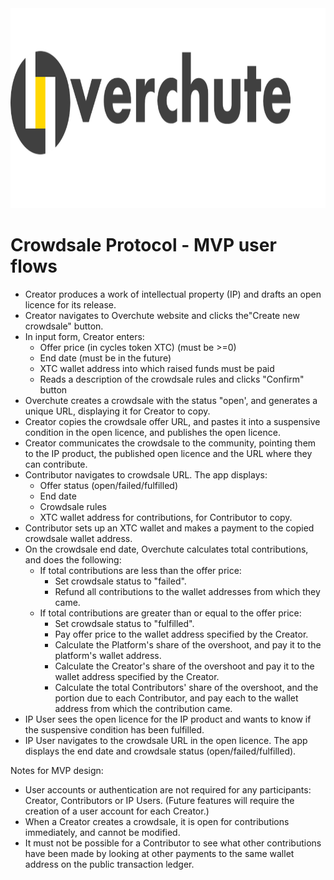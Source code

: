 <img height=320 src="https://github.com/Overchute/overchute/blob/main/logo-full.png" />

# Crowdsale Protocol  - MVP user flows

- Creator produces a work of intellectual property (IP) and drafts an open licence for its release.
- Creator navigates to Overchute website and clicks the"Create new crowdsale" button.
- In input form, Creator enters:
    - Offer price (in cycles token XTC) (must be >=0)
    - End date (must be in the future)
    - XTC wallet address into which raised funds must be paid
    - Reads a description of the crowdsale rules and clicks "Confirm" button
- Overchute creates a crowdsale with the status "open', and generates a unique URL, displaying it for Creator to copy.
- Creator copies the crowdsale offer URL, and pastes it into a suspensive condition in the open licence, and publishes the open licence.
- Creator communicates the crowdsale to the community, pointing them to the IP product, the published open licence and the URL where they can contribute.
- Contributor navigates to crowdsale URL. The app displays:
    - Offer status (open/failed/fulfilled)
    - End date
    - Crowdsale rules
    - XTC wallet address for contributions, for Contributor to copy.
- Contributor sets up an XTC wallet and makes a payment to the copied crowdsale wallet address.
- On the crowdsale end date, Overchute calculates total contributions, and does the following:
    - If total contributions are less than the offer price:
        - Set crowdsale status to "failed".
        - Refund all contributions to the wallet addresses from which they came.
    - If total contributions are greater than or equal to the offer price:
        - Set crowdsale status to "fulfilled".
        - Pay offer price to the wallet address specified by the Creator.
        - Calculate the Platform's share of the overshoot, and pay it to the platform's wallet address.
        - Calculate the Creator's share of the overshoot and pay it to the wallet address specified by the Creator.
        - Calculate the total Contributors' share of the overshoot, and the portion due to each Contributor, and pay each to the wallet address from which the contribution came.
- IP User sees the open licence for the IP product and wants to know if the suspensive condition has been fulfilled.
- IP User navigates to the crowdsale URL in the open licence. The app displays the end date and crowdsale status (open/failed/fulfilled).

Notes for MVP design:
- User accounts or authentication are not required for any participants: Creator, Contributors or IP Users. (Future features will require the creation of a user account for each Creator.)
- When a Creator creates a crowdsale, it is open for contributions immediately, and cannot be modified.
- It must not be possible for a Contributor to see what other contributions have been made by looking at other payments to the same wallet address on the public transaction ledger.


